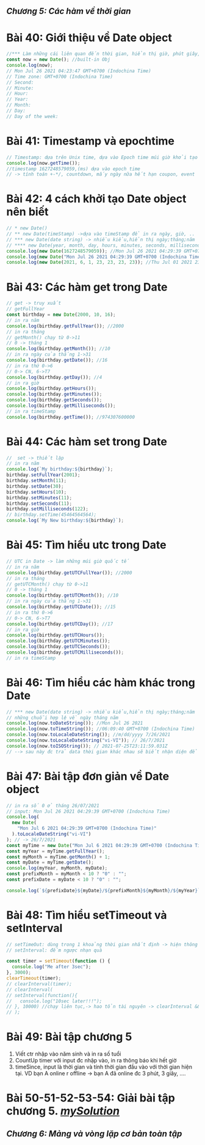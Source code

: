 ## _Chương 5: Các hàm về thời gian_

# Bài 40: Giới thiệu về Date object

```js
//*** Làm những cái liên quan đến thời gian, hiển thị giờ, phút giây, đếm ngược, tính toán liên quan đến thời gian
const now = new Date(); //built-in Obj
console.log(now);
// Mon Jul 26 2021 04:23:47 GMT+0700 (Indochina Time)
// Time zone: GMT+0700 (Indochina Time)
// Second:
// Minute:
// Hour:
// Year:
// Month:
// Day:
// Day of the week:
```

# Bài 41: Timestamp và epochtime

```js
// Timestamp: dựa trên Unix time, dựa vào Epoch time múi giờ khởi tạo vào 00:00 1/1/1970
console.log(now.getTime());
//timestamp 1627248579059,(ms) dựa vào epoch time
// -> tính toán +-*/, countdown, mấy ngày nữa hết hạn coupon, event
```

# Bài 42: 4 cách khởi tạo Date object nên biết

```js
// * new Date()
// ** new Date(timeStamp) ->dựa vào timeStamp để in ra ngày, giờ, ..
// *** new Date(date string) -> nhiều kiểu,hiển thị ngày;tháng;năm
// **** new Date(year, month, day, hours, minutes, seconds, milliseconds) ->
console.log(new Date(1627248579059)); //Mon Jul 26 2021 04:29:39 GMT+0700 (Indochina Time)
console.log(new Date("Mon Jul 26 2021 04:29:39 GMT+0700 (Indochina Time)")); //Mon Jul 26 2021 04:29:39 GMT+0700 (Indochina Time)
console.log(new Date(2021, 6, 1, 23, 23, 23, 23)); //Thu Jul 01 2021 23:23:23 GMT+0700 (Indochina Time), July do 0 là thắng 1-> 6 là tháng 7
```

# Bài 43: Các hàm get trong Date

```js
// get -> truy xuất
// getFullYear
const birthday = new Date(2000, 10, 16);
// in ra năm
console.log(birthday.getFullYear()); //2000
// in ra tháng
// getMonth() chạy từ 0->11
// 0 -> tháng 1
console.log(birthday.getMonth()); //10
// in ra ngày của thắng 1->31
console.log(birthday.getDate()); //16
// in ra thứ 0->6
// 0-> CN, 6->T7
console.log(birthday.getDay()); //4
// in ra giờ
console.log(birthday.getHours());
console.log(birthday.getMinutes());
console.log(birthday.getSeconds());
console.log(birthday.getMilliseconds());
// in ra timeStamp
console.log(birthday.getTime()); //974307600000
```

# Bài 44: Các hàm set trong Date

```js
//  set -> thiết lập
// in ra năm
console.log(`My birthday:${birthday}`);
birthday.setFullYear(2001);
birthday.setMonth(11);
birthday.setDate(30);
birthday.setHours(10);
birthday.setMinutes(11);
birthday.setSeconds(11);
birthday.setMilliseconds(122);
// birthday.setTime(45464564564);
console.log(`My New birthday:${birthday}`);
```

# Bài 45: Tìm hiểu utc trong Date

```js
// UTC in Date -> làm những múi giờ quốc tế
// in ra năm
console.log(birthday.getUTCFullYear()); //2000
// in ra tháng
// getUTCMonth() chạy từ 0->11
// 0 -> tháng 1
console.log(birthday.getUTCMonth()); //10
// in ra ngày của thắng 1->31
console.log(birthday.getUTCDate()); //15
// in ra thứ 0->6
// 0-> CN, 6->T7
console.log(birthday.getUTCDay()); //17
// in ra giờ
console.log(birthday.getUTCHours());
console.log(birthday.getUTCMinutes());
console.log(birthday.getUTCSeconds());
console.log(birthday.getUTCMilliseconds());
// in ra timeStamp
```

# Bài 46: Tìm hiểu các hàm khác trong Date

```js
// *** new Date(date string) -> nhiều kiểu,hiển thị ngày;tháng;năm
// những chuỗi hợp lệ về ngày tháng năm
console.log(now.toDateString()); //Mon Jul 26 2021
console.log(now.toTimeString()); //06:09:40 GMT+0700 (Indochina Time)
console.log(now.toLocaleDateString()); //m/dd/yyyy 7/26/2021
console.log(now.toLocaleDateString("vi-VI")); // 26/7/2021
console.log(now.toISOString()); // 2021-07-25T23:11:59.031Z
// --> sau này đc trả data thời gian khác nhau sẽ biết nhận diện để chuyển đổi thành thời gian để tính toán -> ra đc kết quả mong muốn
```

# Bài 47: Bài tập đơn giản về Date object

```js
// in ra số 0 ở tháng 26/07/2021
// input: Mon Jul 26 2021 04:29:39 GMT+0700 (Indochina Time)
console.log(
  new Date(
    "Mon Jul 6 2021 04:29:39 GMT+0700 (Indochina Time)"
  ).toLocaleDateString("vi-VI")
); // -> 26/7/2021
const myTime = new Date("Mon Jul 6 2021 04:29:39 GMT+0700 (Indochina Time)");
const myYear = myTime.getFullYear();
const myMonth = myTime.getMonth() + 1;
const myDate = myTime.getDate();
console.log(myYear, myMonth, myDate);
const prefixMonth = myMonth < 10 ? "0" : "";
const prefixDate = myDate < 10 ? "0" : "";

console.log(`${prefixDate}${myDate}/${prefixMonth}${myMonth}/${myYear}`);
```

# Bài 48: Tìm hiểu setTimeout và setInterval

```js
// setTimeOut: dùng trong 1 khoảng thời gian nhất định -> hiện thông báo
// setInterval: đếm ngược nhạn quà

const timer = setTimeout(function () {
  console.log("Me after 3sec");
}, 3000);
clearTimeout(timer);
// clearInterval(timer);
// clearInterval(
// setInterval(function(){
//   console.log("10sec later!!!");
// }, 10000) //chạy liên tục,-> hao tổn tài nguyên -> clearInterval && gán vào biến
// );
```

# Bài 49: Bài tập chương 5

1. Viết ctr nhập vào năm sinh và in ra số tuổi
2. CountUp timer với input đc nhập vào, in ra thông báo khi hết giờ
3. timeSince, input là thời gian và tính thời gian đầu vào với thời gian hiện tại. VD bạn A online r offline -> bạn A đã online đc 3 phút, 3 giây, ....

# Bài 50-51-52-53-54: Giải bài tập chương 5. _[mySolution](.\exercises)_

## _Chương 6: Mảng và vòng lặp cơ bản toàn tập_
